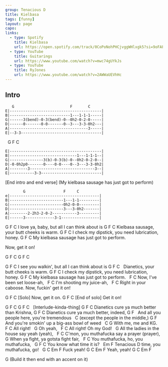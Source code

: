 ```yaml
---
group: Tenacious D
title: Kielbasa
tags: [funny]
layout: page
capo: 
links: 
  - type: Spotify
    title: Kielbasa
    url: https://open.spotify.com/track/0CoPoNohPHCjvggWHlxgk5?si=9oFAFWHJR-OD2JFLc9vzjA
  - type: YouTube
    title: Guitarings
    url: https://www.youtube.com/watch?v=mwc74gUYkJs
  - type: YouTube
    title: RyJones
    url: https://www.youtube.com/watch?v=2AWWaUEVhHc
---
```



## Intro
```chordpro
   G                         F       C
E|-----------------------------------------|
B|---------------------------1---1-1-1-----|
G|------3(bend)-0-3(bend)-0--0h2-0-2-0-----|
D|------0-------0-0-------0--3---3-3-0h2---|
A|-----------------------------------3-----|
E|--3-3------------------------------------|
```

&nbsp;                G              F       C
```chordpro
E|-----------------------------------------|
B|------------------------------1---1-1-1--|
G|---------------3(b)-0-3(b)-0--0h2-0-2-0--|
D|-0-0h2p0-------0----0-0----0--3---3-3-0h2|
A|--------3-----------------------------3--|
E|-----------3-3---------------------------|
```

[End intro and end verse] (My kielbasa sausage has just got to perform)
```chordpro
        G                 F     C
e|----------------------------------------|
B|------------------------1---1-1---------|
G|------------------------0h2-0-0---------|
D|------------------------3---3-0h2-------|
A|--------2-2h3-2-0-2-----------3---------|
E|------3-------------3-1-----------------|
```

G                     F         C
 I love ya, baby, but all I can think about is
G                       F              C
 Kielbasa sausage, your butt cheeks is warm.
G                         F         C
 I check my dipstick, you need lubrication, honey.
G                            F         C
My kielbasa sausage has just got to perform.

Now, get it on!

G        F   C     G        F   C

G                       F         C
 I see you walkin', but all I can think about is
G                  F              C
&nbsp;  Dianetics, your butt cheeks is warm.
G                         F         C
 I check my dipstick, you need lubrication, honey.
G                            F         C
My kielbasa sausage has just got to perform.
&nbsp;    F             C
Now, I've been set loose-ah,
&nbsp;   F           C
I'm shooting my juice-ah,
&nbsp;     F       C
Right in your caboose. Now, fuckin' get it on!

G        F   C
[Solo]             Now, get it on.
G        F   C
[End of solo]           Get it on!

G        F   C     G        F   C
&nbsp;    [Interlude-kinda-thing]
G                                   F        C
 Dianetics cure ya much better than Krishna,
G                                     F       C
 Dianetics cure ya much better, indeed,
G                                    F
&nbsp; And all you people here, you're tremendous
&nbsp;           C
(except the people in the middle,)
G                                            F
 And you're smokin' up a big-ass bowl of weed
&nbsp;       C         G
With me,  me and KG.
&nbsp;          F   C
All right!
&nbsp;      G
Oh yeah,
&nbsp;         F       C
All right! Oh my God!
&nbsp;       G
All the ladies in the house say yeah (yeah),
&nbsp;     F              C
C'mon, you muthafucka say a prayer (prayer),
&nbsp;       G
When ya fight, ya gotsta fight fair,
&nbsp;        F             C
You muthafucka, ho, you muthafucka,
&nbsp;                 G             F   C
You know what time it is?
&nbsp;         Em                         F
Tenacious D time, you muthafucka, go!
&nbsp;    G     C   Em    F
Fuck yeah!
G     C    Em     F
 Yeah, yeah!
G     C   Em     F

G (Build it then end with an accent on it)

